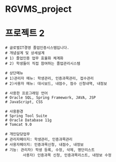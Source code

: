 # RGVMS_project

# 프로젝트 2
	# 글로벌IT경영 졸업인증시스템입니다.
	# 개념설계 및 상세설계
	# 1) 졸업인증 업무 효율화 체계화
	# 2) 학생들이 직접 참여하는 졸업관리시스템

	# 상단메뉴
	# 1)관리자 메뉴: 학생관리, 인증과목관리, 접수관리
	# 2)사용자 메뉴: 대시보드, 내점수, 점수 신청내역, 내정보

	# 사용한 프로그래밍 언어
	# Oracle SQL, Spring Framework, JAVA, JSP
	# JavaScript, CSS

	# 사용환경
	# Spring Tool Suite
	# Oracle Database 11g
	# Tomcat 9.0

	# 개인담당업무
	# 관리자페이지: 학생관리, 인증과목관리
	# 사용자페이지: 인증과목신청, 내점수, 내정보
	# 기능: 관리자) 학생 등록, 수정, 삭제, 명단리스트
	        사용자) 인증과목 신청, 인증과목리스트, 내정보 수정

